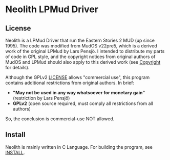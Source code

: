 Neolith LPMud Driver
====================

## License
Neolith is a LPMud Driver that run the Eastern Stories 2 MUD (up since 1995). The code was modified from MudOS v22pre5, which is a derived work of the original LPMud by Lars Pensjö. I intended to distribute my parts of code in GPL style, and the copyright notices from original authors of MudOS and LPMud should also apply to this derived work (see [Copyright](doc/Copyright) for details).

Although the GPLv2 [LICENSE](LICENSE) allows "commercial use", this program contains additional restrictions from original authors. In brief:  
- **"May not be used in any way whatsoever for monetary gain"** (restriction by Lars Pensjö)
- **GPLv2** (open source required, must comply all restrictions from all authors)

So, the conclusion is commercial-use NOT allowed.

## Install
Neolith is mainly written in C Language. For building the program, see [INSTALL](INSTALL.md).
